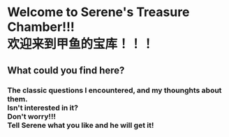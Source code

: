 <h1>Welcome to Serene's Treasure Chamber!!!<br>
欢迎来到甲鱼的宝库！！！</h1>
<h2>What could you find here?</h2>
<h3>The classic questions I encountered, and my thounghts about them.<br>
Isn't interested in it?<br>
Don't worry!!!<br>
Tell Serene what you like and he will get it!</h3>
